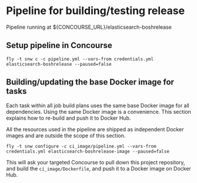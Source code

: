 Pipeline for building/testing release
=====================================

Pipeline running at ${CONCOURSE_URL}/elasticsearch-boshrelease

Setup pipeline in Concourse
---------------------------

```
fly -t snw c -c pipeline.yml --vars-from credentials.yml elasticsearch-boshrelease --paused=false
```

Building/updating the base Docker image for tasks
-------------------------------------------------

Each task within all job build plans uses the same base Docker image for all dependencies. Using the same Docker image is a convenience. This section explains how to re-build and push it to Docker Hub.

All the resources used in the pipeline are shipped as independent Docker images and are outside the scope of this section.

```
fly -t snw configure -c ci_image/pipeline.yml --vars-from credentials.yml elasticsearch-boshrelease-image --paused=false
```

This will ask your targeted Concourse to pull down this project repository, and build the `ci_image/Dockerfile`, and push it to a Docker image on Docker Hub.
